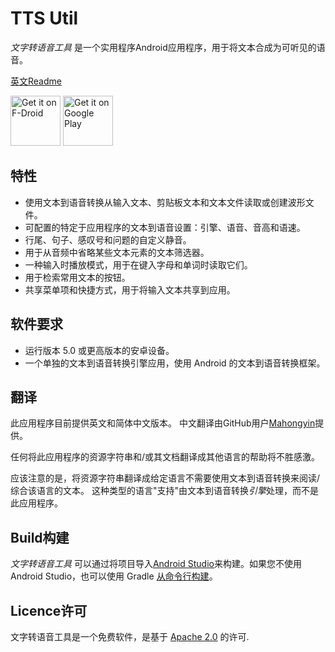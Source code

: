 TTS Util
========

*文字转语音工具* 是一个实用程序Android应用程序，用于将文本合成为可听见的语音。

[英文Readme](README.md)

[<img src="https://fdroid.gitlab.io/artwork/badge/get-it-on.png"
     alt="Get it on F-Droid"
     height="80">](https://f-droid.org/packages/com.danefinlay.ttsutil/)
[<img src="https://play.google.com/intl/en_us/badges/images/generic/en-play-badge.png"
     alt="Get it on Google Play"
     height="80">](https://play.google.com/store/apps/details?id=com.danefinlay.ttsutil)

特性
--------

- 使用文本到语音转换从输入文本、剪贴板文本和文本文件读取或创建波形文件。
- 可配置的特定于应用程序的文本到语音设置：引擎、语音、音高和语速。
- 行尾、句子、感叹号和问题的自定义静音。
- 用于从音频中省略某些文本元素的文本筛选器。
- 一种输入时播放模式，用于在键入字母和单词时读取它们。
- 用于检索常用文本的按钮。
- 共享菜单项和快捷方式，用于将输入文本共享到应用。

软件要求
--------
- 运行版本 5.0 或更高版本的安卓设备。
- 一个单独的文本到语音转换引擎应用，使用 Android 的文本到语音转换框架。

翻译
--------

此应用程序目前提供英文和简体中文版本。 中文翻译由GitHub用户[Mahongyin](https://github.com/1976222027)提供。

任何将此应用程序的资源字符串和/或其文档翻译成其他语言的帮助将不胜感激。

应该注意的是，将资源字符串翻译成给定语言不需要使用文本到语音转换来阅读/综合该语言的文本。 这种类型的语言"支持"由文本到语音转换*引擎*处理，而不是此应用程序。

Build构建
---------

*文字转语音工具* 可以通过将项目导入[Android Studio](https:developer.android.comstudio)来构建。如果您不使用 Android Studio，也可以使用 Gradle [从命令行构建](https:developer.android.comstudiobuildbuilding-cmdline.html)。

Licence许可
------------

文字转语音工具是一个免费软件，是基于 [Apache 2.0](https://www.apache.org/licenses/LICENSE-2.0.html) 的许可.
